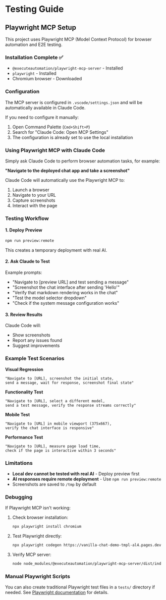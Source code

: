 # Testing Guide

## Playwright MCP Setup

This project uses Playwright MCP (Model Context Protocol) for browser automation and E2E testing.

### Installation Complete ✅

- `@executeautomation/playwright-mcp-server` - Installed
- `playwright` - Installed
- Chromium browser - Downloaded

### Configuration

The MCP server is configured in `.vscode/settings.json` and will be automatically available in Claude Code.

If you need to configure it manually:

1. Open Command Palette (`Cmd+Shift+P`)
2. Search for "Claude Code: Open MCP Settings"
3. The configuration is already set to use the local installation

### Using Playwright MCP with Claude Code

Simply ask Claude Code to perform browser automation tasks, for example:

**"Navigate to the deployed chat app and take a screenshot"**

Claude Code will automatically use the Playwright MCP to:
1. Launch a browser
2. Navigate to your URL
3. Capture screenshots
4. Interact with the page

### Testing Workflow

#### 1. Deploy Preview
```bash
npm run preview:remote
```
This creates a temporary deployment with real AI.

#### 2. Ask Claude to Test

Example prompts:
- "Navigate to [preview URL] and test sending a message"
- "Screenshot the chat interface after sending 'Hello'"
- "Verify that markdown rendering works in the chat"
- "Test the model selector dropdown"
- "Check if the system message configuration works"

#### 3. Review Results

Claude Code will:
- Show screenshots
- Report any issues found
- Suggest improvements

### Example Test Scenarios

**Visual Regression**
```
"Navigate to [URL], screenshot the initial state,
send a message, wait for response, screenshot final state"
```

**Functionality Test**
```
"Navigate to [URL], select a different model,
send a test message, verify the response streams correctly"
```

**Mobile Test**
```
"Navigate to [URL] in mobile viewport (375x667),
verify the chat interface is responsive"
```

**Performance Test**
```
"Navigate to [URL], measure page load time,
check if the page is interactive within 3 seconds"
```

### Limitations

- **Local dev cannot be tested with real AI** - Deploy preview first
- **AI responses require remote deployment** - Use `npm run preview:remote`
- Screenshots are saved to `/tmp` by default

### Debugging

If Playwright MCP isn't working:

1. Check browser installation:
   ```bash
   npx playwright install chromium
   ```

2. Test Playwright directly:
   ```bash
   npx playwright codegen https://vanilla-chat-demo-tmpl-al4.pages.dev
   ```

3. Verify MCP server:
   ```bash
   node node_modules/@executeautomation/playwright-mcp-server/dist/index.js
   ```

### Manual Playwright Scripts

You can also create traditional Playwright test files in a `tests/` directory if needed. See [Playwright documentation](https://playwright.dev) for details.
